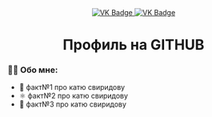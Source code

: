 <div id="badges" align="center">
  <a href="https://vk.com/ktll1nn">
    <img src="https://img.shields.io/badge/VK-blue?style=for-the-badge&logo=VK&logoColor=white" alt="VK Badge"/>
  </a>

  <a href="https://mail.google.com/mail/u/0/#inbox">
    <img src="https://img.shields.io/badge/EMAIL-red?style=for-the-badge&logo=Gmail&logoColor=white" alt="VK Badge"/>
  </a>
</div>

<div id="viewprof" align="center"> 
  <img src="https://komarev.com/ghpvc/?username=ktll1nn&style=flat-square&color=blue" alt=""/>
</div>

<div id="heythere" align="center">
<h1> Профиль на GITHUB </h1>
</div>

### 👩‍💻 Обо мне:

- 🎱 факт№1 про катю свиридову
- ⚛️ факт№2 про катю свиридову
- 🤙 факт№3 про катю свиридову
